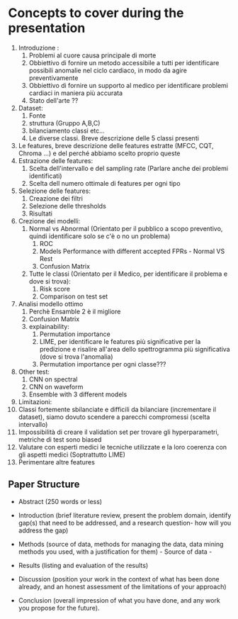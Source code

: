 # Concepts to cover during the presentation

1. Introduzione :
   1. Problemi al cuore causa principale di morte
   2. Obbiettivo di fornire un metodo accessibile a tutti per identificare possibili anomalie nel ciclo cardiaco, in modo da agire preventivamente
   3. Obbiettivo di fornire un supporto al medico per identificare problemi cardiaci in maniera più accurata
   4. Stato dell'arte ??
2. Dataset:
   1. Fonte
   2. struttura (Gruppo A,B,C)
   3. bilanciamento classi etc...
   4. Le diverse classi. Breve descrizione delle 5 classi presenti
3. Le features, breve descrizione delle features estratte (MFCC, CQT, Chroma ...) e del perché abbiamo scelto proprio queste
4. Estrazione delle features:
   1. Scelta dell'intervallo e del sampling rate (Parlare anche dei problemi identificati)
   2. Scelta dell numero ottimale di features per ogni tipo
5. Selezione delle features:
   1. Creazione dei filtri
   2. Selezione delle thresholds
   3. Risultati
6. Crezione dei modelli:
   1. Normal vs Abnormal (Orientato per il pubblico a scopo preventivo, quindi identificare solo se c'è o no un problema)
      1. ROC
      2. Models Performance with different accepted FPRs - Normal VS Rest
      3. Confusion Matrix
   2. Tutte le classi (Orientato per il Medico, per identificare il problema e dove si trova):
      1. Risk score
      2. Comparison on test set
7. Analisi modello ottimo
   1. Perchè Ensamble 2 è il migliore
   2. Confusion Matrix
   3. explainability:
      1. Permutation importance
      2. LIME, per identificare le features più significative per la predizione e risalire all'area dello spettrogramma più significativa (dove si trova l'anomalia)
      3. Permutation importance per ogni classe???
8. Other test:
   1. CNN on spectral
   2. CNN on waveform
   3. Ensemble with 3 different models
9. Limitazioni:
10. Classi fortemente sbilanciate e difficili da bilanciare (incrementare il dataset), siamo dovuto scendere a parecchi compromessi (scelta intervallo)
11. Impossibilità di creare il validation set per trovare gli hyperparametri, metriche di test sono biased
12. Valutare con esperti medici le tecniche utilizzate e la loro coerenza con gli aspetti medici (Soptrattutto LIME)
13. Perimentare altre features

## Paper Structure

- Abstract (250 words or less)


- Introduction (brief literature review, present the problem domain, identify
  gap(s) that need to be addressed, and a research question- how will you address the gap)


- Methods (source of data, methods for managing the data, data mining methods you used, with a justification for them)
      - Source of data
      -
- Results (listing and evaluation of the results)
- Discussion (position your work in the context of what has been done already,
  and an honest assessment of the limitations of your approach)
- Conclusion (overall impression of what you have done, and any work you
  propose for the future).
